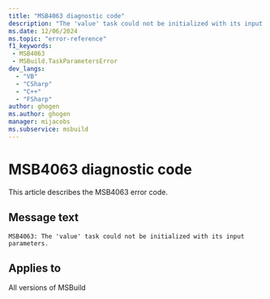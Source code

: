 ```yaml
---
title: "MSB4063 diagnostic code"
description: "The 'value' task could not be initialized with its input parameters."
ms.date: 12/06/2024
ms.topic: "error-reference"
f1_keywords:
 - MSB4063
 - MSBuild.TaskParametersError
dev_langs:
  - "VB"
  - "CSharp"
  - "C++"
  - "FSharp"
author: ghogen
ms.author: ghogen
manager: mijacobs
ms.subservice: msbuild
---
```


# MSB4063 diagnostic code

<!-- :::ErrorDefinitionDescription::: -->
<!-- :::editable-content name="introDescription"::: -->
This article describes the MSB4063 error code.
<!-- :::editable-content-end::: -->

## Message text

```output
MSB4063: The 'value' task could not be initialized with its input parameters.
```

<!-- :::editable-content name="postOutputDescription"::: -->
<!--
{StrBegin="MSB4063: "}
-->
<!-- :::editable-content-end::: -->
<!-- :::ErrorDefinitionDescription-end::: -->

## Applies to

All versions of MSBuild

